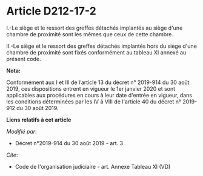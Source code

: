 # Article D212-17-2

I.-Le siège et le ressort des greffes détachés implantés au siège d'une chambre de proximité sont les mêmes que ceux de cette
chambre.

II.-Le siège et le ressort des greffes détachés implantés hors du siège d'une chambre de proximité sont fixés conformément au
tableau XI annexé au présent code.

**Nota:**

Conformément aux I et III de l’article 13 du décret n° 2019-914 du 30 août 2019, ces dispositions entrent en vigueur le 1er
janvier 2020 et sont applicables aux procédures en cours à leur date d'entrée en vigueur, dans les conditions déterminées par
les IV à VIII de l'article 40 du décret n° 2019-912 du 30 août 2019.

**Liens relatifs à cet article**

_Modifié par_:

  - Décret n°2019-914 du 30 août 2019 - art. 3

_Cite_:

  - Code de l'organisation judiciaire - art. Annexe Tableau XI (VD)
